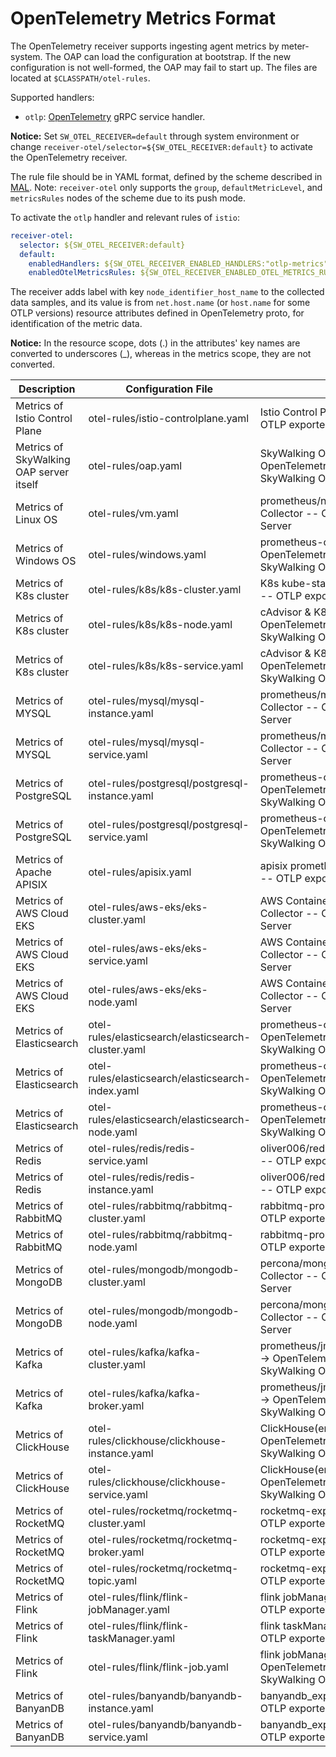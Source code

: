 # OpenTelemetry Metrics Format

The OpenTelemetry receiver supports ingesting agent metrics by meter-system. The OAP can load the configuration at bootstrap.
If the new configuration is not well-formed, the OAP may fail to start up. The files are located at `$CLASSPATH/otel-rules`.

Supported handlers:

* `otlp`: [OpenTelemetry](https://github.com/open-telemetry/opentelemetry-collector/tree/1c217b366fbdb209044d8f4c3fece079ae23bd3b/exporter/otlpexporter) gRPC service handler.

**Notice:**  Set `SW_OTEL_RECEIVER=default` through system environment or change `receiver-otel/selector=${SW_OTEL_RECEIVER:default}` to activate the OpenTelemetry receiver.

The rule file should be in YAML format, defined by the scheme described in [MAL](../../concepts-and-designs/mal.md).
Note: `receiver-otel` only supports the `group`, `defaultMetricLevel`, and `metricsRules` nodes of the scheme due to its push mode.

To activate the `otlp` handler and relevant rules of `istio`:

```yaml
receiver-otel:
  selector: ${SW_OTEL_RECEIVER:default}
  default:
    enabledHandlers: ${SW_OTEL_RECEIVER_ENABLED_HANDLERS:"otlp-metrics"}
    enabledOtelMetricsRules: ${SW_OTEL_RECEIVER_ENABLED_OTEL_METRICS_RULES:"istio-controlplane"}
```

The receiver adds label with key `node_identifier_host_name` to the collected data samples,
and its value is from `net.host.name` (or `host.name` for some OTLP versions) resource attributes defined in OpenTelemetry proto,
for identification of the metric data.

**Notice:** In the resource scope, dots (.) in the attributes' key names are converted to underscores (_), whereas in the metrics scope, they are not converted.

| Description                             | Configuration File                                  | Data Source                                                                                                           |
|-----------------------------------------|-----------------------------------------------------|-----------------------------------------------------------------------------------------------------------------------|
| Metrics of Istio Control Plane          | otel-rules/istio-controlplane.yaml                  | Istio Control Plane -> OpenTelemetry Collector -- OTLP exporter --> SkyWalking OAP Server                             |
| Metrics of SkyWalking OAP server itself | otel-rules/oap.yaml                                 | SkyWalking OAP Server(SelfObservability) -> OpenTelemetry Collector -- OTLP exporter --> SkyWalking OAP Server        |
| Metrics of Linux OS                     | otel-rules/vm.yaml                                  | prometheus/node_exporter -> OpenTelemetry Collector -- OTLP exporter --> SkyWalking OAP Server                        |
| Metrics of Windows OS                   | otel-rules/windows.yaml                             | prometheus-community/windows_exporter -> OpenTelemetry Collector -- OTLP exporter --> SkyWalking OAP Server           |
| Metrics of K8s cluster                  | otel-rules/k8s/k8s-cluster.yaml                     | K8s kube-state-metrics -> OpenTelemetry Collector -- OTLP exporter --> SkyWalking OAP Server                          |
| Metrics of K8s cluster                  | otel-rules/k8s/k8s-node.yaml                        | cAdvisor & K8s kube-state-metrics -> OpenTelemetry Collector -- OTLP exporter --> SkyWalking OAP Server               |
| Metrics of K8s cluster                  | otel-rules/k8s/k8s-service.yaml                     | cAdvisor & K8s kube-state-metrics -> OpenTelemetry Collector -- OTLP exporter --> SkyWalking OAP Server               |
| Metrics of MYSQL                        | otel-rules/mysql/mysql-instance.yaml                | prometheus/mysqld_exporter -> OpenTelemetry Collector -- OTLP exporter --> SkyWalking OAP Server                      |
| Metrics of MYSQL                        | otel-rules/mysql/mysql-service.yaml                 | prometheus/mysqld_exporter -> OpenTelemetry Collector -- OTLP exporter --> SkyWalking OAP Server                      |
| Metrics of PostgreSQL                   | otel-rules/postgresql/postgresql-instance.yaml      | prometheus-community/postgres_exporter -> OpenTelemetry Collector -- OTLP exporter --> SkyWalking OAP Server          |
| Metrics of PostgreSQL                   | otel-rules/postgresql/postgresql-service.yaml       | prometheus-community/postgres_exporter -> OpenTelemetry Collector -- OTLP exporter --> SkyWalking OAP Server          |
| Metrics of Apache APISIX                | otel-rules/apisix.yaml                              | apisix prometheus plugin -> OpenTelemetry Collector -- OTLP exporter --> SkyWalking OAP Server                        |
| Metrics of AWS Cloud EKS                | otel-rules/aws-eks/eks-cluster.yaml                 | AWS Container Insights Receiver -> OpenTelemetry Collector -- OTLP exporter --> SkyWalking OAP Server                 |
| Metrics of AWS Cloud EKS                | otel-rules/aws-eks/eks-service.yaml                 | AWS Container Insights Receiver -> OpenTelemetry Collector -- OTLP exporter --> SkyWalking OAP Server                 |
| Metrics of AWS Cloud EKS                | otel-rules/aws-eks/eks-node.yaml                    | AWS Container Insights Receiver -> OpenTelemetry Collector -- OTLP exporter --> SkyWalking OAP Server                 |
| Metrics of Elasticsearch                | otel-rules/elasticsearch/elasticsearch-cluster.yaml | prometheus-community/elasticsearch_exporter -> OpenTelemetry Collector -- OTLP exporter --> SkyWalking OAP Server     |
| Metrics of Elasticsearch                | otel-rules/elasticsearch/elasticsearch-index.yaml   | prometheus-community/elasticsearch_exporter -> OpenTelemetry Collector -- OTLP exporter --> SkyWalking OAP Server     |
| Metrics of Elasticsearch                | otel-rules/elasticsearch/elasticsearch-node.yaml    | prometheus-community/elasticsearch_exporter -> OpenTelemetry Collector -- OTLP exporter --> SkyWalking OAP Server     |
| Metrics of Redis                        | otel-rules/redis/redis-service.yaml                 | oliver006/redis_exporter -> OpenTelemetry Collector -- OTLP exporter --> SkyWalking OAP Server                        |
| Metrics of Redis                        | otel-rules/redis/redis-instance.yaml                | oliver006/redis_exporter -> OpenTelemetry Collector -- OTLP exporter --> SkyWalking OAP Server                        |
| Metrics of RabbitMQ                     | otel-rules/rabbitmq/rabbitmq-cluster.yaml           | rabbitmq-prometheus -> OpenTelemetry Collector -- OTLP exporter --> SkyWalking OAP Server                             |
| Metrics of RabbitMQ                     | otel-rules/rabbitmq/rabbitmq-node.yaml              | rabbitmq-prometheus -> OpenTelemetry Collector -- OTLP exporter --> SkyWalking OAP Server                             |
| Metrics of MongoDB                      | otel-rules/mongodb/mongodb-cluster.yaml             | percona/mongodb_exporter -> OpenTelemetry Collector -- OTLP exporter --> SkyWalking OAP Server                        |
| Metrics of MongoDB                      | otel-rules/mongodb/mongodb-node.yaml                | percona/mongodb_exporter -> OpenTelemetry Collector -- OTLP exporter --> SkyWalking OAP Server                        |
| Metrics of Kafka                        | otel-rules/kafka/kafka-cluster.yaml                 | prometheus/jmx_exporter/jmx_prometheus_javaagent -> OpenTelemetry Collector -- OTLP exporter --> SkyWalking OAP Server |
| Metrics of Kafka                        | otel-rules/kafka/kafka-broker.yaml                  | prometheus/jmx_exporter/jmx_prometheus_javaagent -> OpenTelemetry Collector -- OTLP exporter --> SkyWalking OAP Server |
| Metrics of ClickHouse                   | otel-rules/clickhouse/clickhouse-instance.yaml      | ClickHouse(embedded prometheus endpoint) -> OpenTelemetry Collector -- OTLP exporter --> SkyWalking OAP Server        |
| Metrics of ClickHouse                   | otel-rules/clickhouse/clickhouse-service.yaml       | ClickHouse(embedded prometheus endpoint) -> OpenTelemetry Collector -- OTLP exporter --> SkyWalking OAP Server        |
| Metrics of RocketMQ                     | otel-rules/rocketmq/rocketmq-cluster.yaml           | rocketmq-exporter -> OpenTelemetry Collector -- OTLP exporter --> SkyWalking OAP Server                                 |
| Metrics of RocketMQ                     | otel-rules/rocketmq/rocketmq-broker.yaml            | rocketmq-exporter -> OpenTelemetry Collector -- OTLP exporter --> SkyWalking OAP Server                                 |
| Metrics of RocketMQ                     | otel-rules/rocketmq/rocketmq-topic.yaml             | rocketmq-exporter -> OpenTelemetry Collector -- OTLP exporter --> SkyWalking OAP Server                                 |
| Metrics of Flink                        | otel-rules/flink/flink-jobManager.yaml              | flink jobManager -> OpenTelemetry Collector -- OTLP exporter --> SkyWalking OAP Server                                 |
| Metrics of Flink                        | otel-rules/flink/flink-taskManager.yaml             | flink taskManager -> OpenTelemetry Collector -- OTLP exporter --> SkyWalking OAP Server                                |
| Metrics of Flink                        | otel-rules/flink/flink-job.yaml                     | flink jobManager &  flink taskManager-> OpenTelemetry Collector -- OTLP exporter --> SkyWalking OAP Server             |
| Metrics of BanyanDB                     | otel-rules/banyandb/banyandb-instance.yaml          | banyandb_exporter -> OpenTelemetry Collector – OTLP exporter –> SkyWalking OAP Server             |
| Metrics of BanyanDB                     | otel-rules/banyandb/banyandb-service.yaml           | banyandb_exporter -> OpenTelemetry Collector – OTLP exporter –> SkyWalking OAP Server             |
